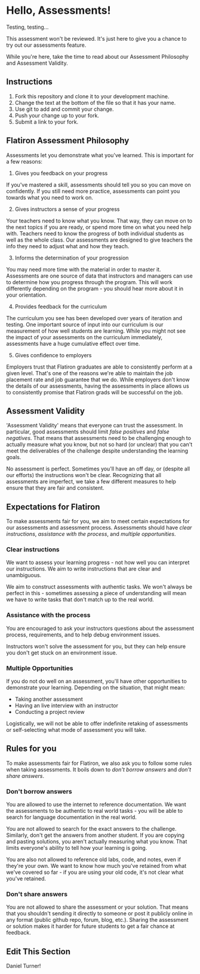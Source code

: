 # Hello, Assessments!

Testing, testing...

This assessment won't be reviewed. It's just here to give you a chance to try out our assessments feature.

While you're here, take the time to read about our Assessment Philosophy and Assessment Validity.

## Instructions

1. Fork this repository and clone it to your development machine.
2. Change the text at the bottom of the file so that it has your name.
3. Use git to add and commit your change.
4. Push your change up to your fork.
5. Submit a link to your fork.

## Flatiron Assessment Philosophy

Assessments let you demonstrate what you've learned. This is important for a few reasons:

1. Gives you feedback on your progress

If you've mastered a skill, assessments should tell you so you can move on confidently. If you still need more practice, assessments can point you towards what you need to work on.

2. Gives instructors a sense of your progress

Your teachers need to know what you know. That way, they can move on to the next topics if you are ready, or spend more time on what you need help with. Teachers need to know the progress of both individual students as well as the whole class. Our assessments are designed to give teachers the info they need to adjust what and how they teach.

3. Informs the determination of your progression

You may need more time with the material in order to master it. Assessments are one source of data that instructors and managers can use to determine how you progress through the program. This will work differently depending on the program - you should hear more about it in your orientation.

4. Provides feedback for the curriculum

The curriculum you see has been developed over years of iteration and testing. One important source of input into our curriculum is our measurement of how well students are learning. While you might not see the impact of your assessments on the curriculum immediately, assessments have a huge cumulative effect over time.

5. Gives confidence to employers

Employers trust that Flatiron graduates are able to consistently perform at a given level. That's one of the reasons we're able to maintain the job placement rate and job guarantee that we do. While employers don't know the details of our assessments, having the assessments in place allows us to consistently promise that Flatiron grads will be successful on the job. 


## Assessment Validity

'Assessment Validity' means that everyone can trust the assessment. In particular, good assessments should limit _false positives_ and _false negatives_. That means that assessments need to be challenging enough to actually measure what you know, but not so hard (or unclear) that you can't meet the deliverables of the challenge despite understanding the learning goals.

No assessment is perfect. Sometimes you'll have an off day, or (despite all our efforts) the instructions won't be clear.  Recognizing that all assessments are imperfect, we take a few different measures to help ensure that they are fair and consistent.

## Expectations for Flatiron

To make assessments fair for you, we aim to meet certain expectations for our assessments and assessment process. Assessments should have *clear instructions*, *assistance with the process*, and *multiple opportunities*. 

### Clear instructions

We want to assess your learning progress - not how well you can interpret our instructions. We aim to write instructions that are clear and unambiguous.

We aim to construct assessments with authentic tasks. We won't always be perfect in this - sometimes assessing a piece of understanding will mean we have to write tasks that don't match up to the real world. 

### Assistance with the process

You are encouraged to ask your instructors questions about the assessment process, requirements, and to help debug environment issues. 

Instructors won't solve the assessment for you, but they can help ensure you don't get stuck on an environment issue.

### Multiple Opportunities

If you do not do well on an assessment, you'll have other opportunities to demonstrate your learning. Depending on the situation, that might mean:

- Taking another assessment
- Having an live interview with an instructor
- Conducting a project review

Logistically, we will not be able to offer indefinite retaking of assessments or self-selecting what mode of assessment you will take.

## Rules for you

To make assessments fair for Flatiron, we also ask you to follow some rules when taking assessments. It boils down to 
*don't borrow answers* and *don't share answers*.

### Don't borrow answers

You are allowed to use the internet to reference documentation. We want the assessments to be authentic to real world tasks - you will be able to search for language documentation in the real world. 

You are not allowed to search for the exact answers to the challenge. Similarly, don't get the answers from another student. If you are copying and pasting solutions, you aren't actually measuring what you know. That limits everyone's ability to tell how your learning is going.

You are also not allowed to reference old labs, code, and notes, even if they're your own. We want to know how much you've retained from what we've covered so far - if you are using your old code, it's not clear what you've retained.

### Don't share answers

You are not allowed to share the assessment or your solution. That means that you shouldn't sending it directly to someone or post it publicly online in any format (public github repo, forum, blog, etc.). Sharing the assessment or solution makes it harder for future students to get a fair chance at feedback.

## Edit This Section

Daniel Turner!

